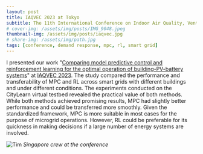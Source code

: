 ```yaml
---
layout: post
title: IAQVEC 2023 at Tokyo
subtitle: The 11th International Conference on Indoor Air Quality, Ventilation & Energy Conservation in Buildings
# cover-img: /assets/img/posts/IMG_9048.jpeg
thumbnail-img: /assets/img/posts/iaqvec.jpg
# share-img: /assets/img/path.jpg
tags: [conference, demand response, mpc, rl, smart grid]
---
```


I presented our work "<a href='https://www.e3s-conferences.org/articles/e3sconf/ref/2023/33/e3sconf_iaqvec2023_04018/e3sconf_iaqvec2023_04018.html'>Comparing model predictive control and reinforcement learning for the optimal operation of building-PV-battery systems</a>" at <a href='https://iaqvec2023.org/'>IAQVEC 2023</a>. The study compared the performance and transferability of MPC and RL across smart grids with different buildings and under different conditions. The experiments conducted on the CityLearn virtual testbed revealed the practical value of both methods. While both methods achieved promising results, MPC had slightly better performance and could be transferred more smoothly. Given the standardized framework, MPC is more suitable in most cases for the purpose of microgrid operations. However, RL could be preferable for its quickness in making decisions if a large number of energy systems are involved.

![Tim](/assets/img/posts/IMG_9048.jpeg)
*Singapore crew at the conference*